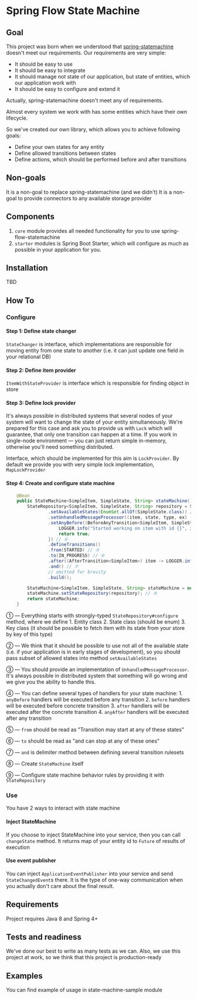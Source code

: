 # Spring Flow State Machine

## Goal

This project was born when we understood that [spring-statemachine](http://projects.spring.io/spring-statemachine/) doesn't meet our requirements.  Our requirements are very simple:

* It should be easy to use
* It should be easy to integrate
* It should manage not state of our application, but state of entities, which our application work with
* It should be easy to configure and extend it

Actually, spring-statemachine doesn't meet any of requirements.

Almost every system we work with has some entities which have their own lifecycle.

So we've created our own library, which allows you to achieve following goals:

* Define your own states for any entity
* Define allowed transitions between states
* Define actions, which should be performed before and after transitions

## Non-goals

It is a non-goal to replace spring-statemachine (and we didn't)
It is a non-goal to provide connectors to any available storage provider

## Components

1. `core` module provides all needed functionality for you to use spring-flow-statemachine
2. `starter` modules is Spring Boot Starter, which will configure as much as possible in your application for you.

## Installation

TBD

## How To

### Configure

#### Step 1: Define state changer

`StateChanger` is interface, which implementations are responsible for moving entity from one state to another (i.e. it can just update one field in your relational DB)

#### Step 2: Define item provider

`ItemWithStateProvider` is interface which is responsible for finding object in store

#### Step 3: Define lock provider

It's always possible in distributed systems that several nodes of your system will want to change the state of your entity simultaneously. We're prepared for this case and ask you to provide us with `Lock` which will guarantee, that only one transition can happen at a time. If you work in single-node environment — you can just return simple in-memory, otherwise you'll need something distributed.

Interface, which should be implemented for this aim is `LockProvider`. By default we provide you with very simple lock implementation, `MapLockProvider`

#### Step 4: Create and configure state machine

```java
    @Bean
    public StateMachine<SimpleItem, SimpleState, String> stateMachine() {
        StateRepository<SimpleItem, SimpleState, String> repository = StateRepositoryBuilder.<SimpleItem, SimpleState, String>configure() // ①
                .setAvailableStates(EnumSet.allOf(SimpleState.class)) // ②
                .setUnhandledMessageProcessor((item, state, type, ex) -> LOGGER.error("Got unhandled item with id {}, issue is {}", item, type)) // ③
                .setAnyBefore((BeforeAnyTransition<SimpleItem, SimpleState>) (item, state) -> {
                    LOGGER.info("Started working on item with id {}", item.getId());
                    return true;
                }) // ④
                .defineTransitions()
                .from(STARTED) // ⑤
                .to(IN_PROGRESS) // ⑥
                .after((AfterTransition<SimpleItem>) item -> LOGGER.info("Moved from STARTED to IN_PROGRESS")) 
                .and() // ⑦
                // omitted for brevity
                .build(); 

        StateMachine<SimpleItem, SimpleState, String> stateMachine = new StateMachine<>(stateProvider(), stateChanger(), lockProvider); // ⑧
        stateMachine.setStateRepository(repository); // ⑨
        return stateMachine;
    }
```

① — Everything starts with strongly-typed `StateRepository#configure` method, where we define
    1. Entity class
    2. State class (should be enum)
    3. Key class (it should be possible to fetch item with its state from your store by key of this type)
    
② — We think that it should be possible to use not all of the available state (i.e. if your application is in early stages of development), so you should pass subset of allowed states into method `setAvailableStates`

③ — You should provide an implementation of `UnhandledMessageProcessor`. It's always possible in distributed system that something will go wrong and we give you the ability to handle this.
 
④ — You can define several types of handlers for your state machine:
    1. `anyBefore` handlers will be executed before any transition
    2. `before` handlers will be executed before concrete transition
    3. `after` handlers will be executed after the concrete transition
    4. `anyAfter` handlers will be executed after any transition
    
⑤ — `from` should be read as "Transition may start at any of these states"

⑥ — `to` should be read as "and can stop at any of these ones"

⑦ — `and` is delimiter method between defining several transition rulesets

⑧ — Create `StateMachine` itself

⑨ — Configure state machine behavior rules by providing it with `StateRepository`

### Use

You have 2 ways to interact with state machine

#### Inject StateMachine

If you choose to inject StateMachine into your service, then you can call `changeState` method. It returns map of your entity id to `Future` of results of execution

#### Use event publisher

You can inject `ApplicationEventPublisher` into your service and send `StateChangedEvent`s there. It is the type of one-way communication when you actually don't care about the final result.

## Requirements

Project requires Java 8 and Spring 4+

## Tests and readiness

We've done our best to write as many tests as we can. Also, we use this project at work, so we think that this project is production-ready

## Examples

You can find example of usage in state-machine-sample module
